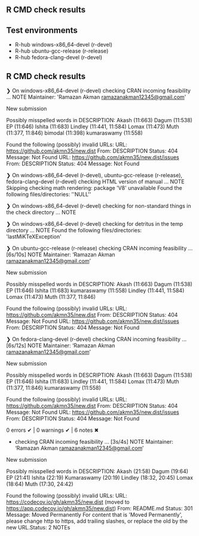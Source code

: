 ## R CMD check results
## Test environments
- R-hub windows-x86_64-devel (r-devel)
- R-hub ubuntu-gcc-release (r-release)
- R-hub fedora-clang-devel (r-devel)

## R CMD check results
❯ On windows-x86_64-devel (r-devel)
  checking CRAN incoming feasibility ... NOTE
  Maintainer: 'Ramazan Akman <ramazanakman12345@gmail.com>'
  
  New submission
  
  Possibly misspelled words in DESCRIPTION:
    Akash (11:663)
    Dagum (11:538)
    EP (11:646)
    Ishita (11:683)
    Lindley (11:441, 11:584)
    Lomax (11:473)
    Muth (11:377, 11:846)
    bimodal (11:398)
    kumaraswamy (11:558)
  
  Found the following (possibly) invalid URLs:
    URL: https://github.com/akmn35/new.dist
      From: DESCRIPTION
      Status: 404
      Message: Not Found
    URL: https://github.com/akmn35/new.dist/issues
      From: DESCRIPTION
      Status: 404
      Message: Not Found

❯ On windows-x86_64-devel (r-devel), ubuntu-gcc-release (r-release), fedora-clang-devel (r-devel)
  checking HTML version of manual ... NOTE
  Skipping checking math rendering: package 'V8' unavailable
  Found the following files/directories:
    ''NULL''

❯ On windows-x86_64-devel (r-devel)
  checking for non-standard things in the check directory ... NOTE

❯ On windows-x86_64-devel (r-devel)
  checking for detritus in the temp directory ... NOTE
  Found the following files/directories:
    'lastMiKTeXException'

❯ On ubuntu-gcc-release (r-release)
  checking CRAN incoming feasibility ... [6s/10s] NOTE
  Maintainer: ‘Ramazan Akman <ramazanakman12345@gmail.com>’
  
  New submission
  
  Possibly misspelled words in DESCRIPTION:
    Akash (11:663)
    Dagum (11:538)
    EP (11:646)
    Ishita (11:683)
    kumaraswamy (11:558)
    Lindley (11:441, 11:584)
    Lomax (11:473)
    Muth (11:377, 11:846)
  
  Found the following (possibly) invalid URLs:
    URL: https://github.com/akmn35/new.dist
      From: DESCRIPTION
      Status: 404
      Message: Not Found
    URL: https://github.com/akmn35/new.dist/issues
      From: DESCRIPTION
      Status: 404
      Message: Not Found

❯ On fedora-clang-devel (r-devel)
  checking CRAN incoming feasibility ... [6s/12s] NOTE
  Maintainer: ‘Ramazan Akman <ramazanakman12345@gmail.com>’
  
  New submission
  
  Possibly misspelled words in DESCRIPTION:
    Akash (11:663)
    Dagum (11:538)
    EP (11:646)
    Ishita (11:683)
    Lindley (11:441, 11:584)
    Lomax (11:473)
    Muth (11:377, 11:846)
    kumaraswamy (11:558)
  
  Found the following (possibly) invalid URLs:
    URL: https://github.com/akmn35/new.dist
      From: DESCRIPTION
      Status: 404
      Message: Not Found
    URL: https://github.com/akmn35/new.dist/issues
      From: DESCRIPTION
      Status: 404
      Message: Not Found

0 errors ✔ | 0 warnings ✔ | 6 notes ✖

* checking CRAN incoming feasibility ... [3s/4s] NOTE
Maintainer: ‘Ramazan Akman <ramazanakman12345@gmail.com>’

New submission

Possibly misspelled words in DESCRIPTION:
  Akash (21:58)
  Dagum (19:64)
  EP (21:41)
  Ishita (22:19)
  Kumaraswamy (20:19)
  Lindley (18:32, 20:45)
  Lomax (18:64)
  Muth (17:30, 24:42)

Found the following (possibly) invalid URLs:
  URL: https://codecov.io/gh/akmn35/new.dist (moved to https://app.codecov.io/gh/akmn35/new.dist)
    From: README.md
    Status: 301
    Message: Moved Permanently
  For content that is 'Moved Permanently', please change http to https,
  add trailing slashes, or replace the old by the new URL.Status: 2 NOTEs
